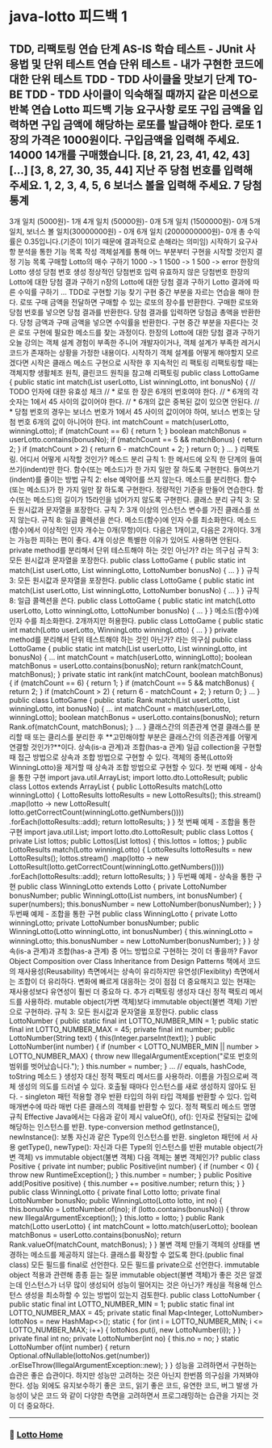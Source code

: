 # java-lotto 피드백 1

TDD, 리팩토링 연습 단계
AS-IS
학습 테스트 - JUnit 사용법 및 단위 테스트 연습
단위 테스트 - 내가 구현한 코드에 대한 단위 테스트
TDD - TDD 사이클을 맛보기 단계
TO-BE
TDD - TDD 사이클이 익숙해질 때까지 같은 미션으로 반복 연습
Lotto 피드백
기능 요구사항
로또 구입 금액을 입력하면 구입 금액에 해당하는 로또를 발급해야 한다.
로또 1장의 가격은 1000원이다.
구입금액을 입력해 주세요.
14000
14개를 구매했습니다.
[8, 21, 23, 41, 42, 43]
[...]
[3, 8, 27, 30, 35, 44]
지난 주 당첨 번호를 입력해 주세요.
1, 2, 3, 4, 5, 6
보너스 볼을 입력해 주세요.
7
당첨 통계
---------
3개 일치 (5000원)- 1개
4개 일치 (50000원)- 0개
5개 일치 (1500000원)- 0개
5개 일치, 보너스 볼 일치(30000000원) - 0개
6개 일치 (2000000000원)- 0개
총 수익률은 0.35입니다.(기준이 1이기 때문에 결과적으로 손해라는 의미임)
시작하기
요구사항 분석을 통한 기능 목록 작성
객체설계를 통해 어느 부분부터 구현을 시작할 것인지 결정
기능 목록
구매할 Lotto의 매수 구하기
1000 -> 1
1500 -> 1
500 -> error
한장의 Lotto 생성
당첨 번호 생성
정상적인 당첨번호 입력
유효하지 않은 당첨번호
한장의 Lotto에 대한 당첨 결과 구하기
n장의 Lotto에 대한 당첨 결과 구하기
Lotto 결과에 따른 수익률 구하기
...
TDD로 구현할 기능 찾기
구현 중간 부분을 자르는 연습을 해야 한다.
로또 구매 금액을 전달하면 구매할 수 있는 로또의 장수를 반환한다.
구매한 로또와 당첨 번호를 넣으면 당첨 결과를 반환한다.
당첨 결과를 입력하면 당첨금 총액을 반환한다.
당청 금액과 구매 금액을 넣으면 수익률을 반환한다.
구현 중간 부분을 자른다는 것은 로또 구현에 필요한 메소드를 찾는 과정이다.
한장의 Lotto에 대한 당첨 결과 구하기
오늘 강의는
객체 설계 경험이 부족한 주니어 개발자이거나,
객체 설계가 부족한 레거시 코드가 존재하는 상황을 가정한 내용이다.
시작하기
객체 설계를 어떻게 해야할지 모르겠다면 시작은 클래스 메소드 구현으로 시작한 후 지속적인 리
팩토링
리팩토링할 때는 객체지향 생활체조 원칙, 클린코드 원칙을 참고해 리팩토링
public class LottoGame {
public static int match(List<Integer> userLotto, List<Integer> winningLotto, int bonusNo) {
// TODO 인자에 대한 유효성 체크
// * 로또 한 장은 6개의 번호여야 한다.
// * 6개의 각 숫자는 1에서 45 사이의 값이어야 한다.
// * 6개의 값은 중복된 값이 있으면 안된다.
// * 당첨 번호의 경우는 보너스 번호가 1에서 45 사이의 값이어야 하여, 보너스 번호는 당첨 번호 6개의 값이 아니어야 한다.
int matchCount = match(userLotto, winningLotto);
if (matchCount == 6) {
return 1;
}
boolean matchBonus = userLotto.contains(bonusNo);
if (matchCount == 5 && matchBonus) {
return 2;
}
if (matchCount > 2) {
return 6 - matchCount + 2;
}
return 0;
}
...
}
리팩토링. 어디서 어떻게 시작할 것인가?
메소드 분리
규칙 1: 한 메서드에 오직 한 단계의 들여쓰기(indent)만 한다.
함수(또는 메소드)가 한 가지 일만 잘 하도록 구현한다.
들여쓰기(indent)를 줄이는 방법
규칙 2: else 예약어를 쓰지 않는다.
메소드를 분리한다.
함수(또는 메소드)가 한 가지 일만 잘 하도록 구현한다.
정량적인 기준을 만들어 연습한다.
함수(또는 메소드)의 길이가 15라인을 넘어가지 않도록 구현한다.
클래스 분리
규칙 3: 모든 원시값과 문자열을 포장한다.
규칙 7: 3개 이상의 인스턴스 변수를 가진 클래스를 쓰지 않는다.
규칙 8: 일급 콜렉션을 쓴다.
메소드(함수)에 인자 수를 최소화한다.
메소드(함수)에서 이상적인 인자 개수는 0개(무항)이다. 다음은 1개이고, 다음은 2개이다.
3개는 가능한 피하는 편이 좋다. 4개 이상은 특별한 이유가 있어도 사용하면 안된다.
private method를 분리해서 단위 테스트해야 하는 것인 아닌가? 라는 의구심
규칙 3: 모든 원시값과 문자열을 포장한다.
public class LottoGame {
public static int match(List<Integer> userLotto, List<Integer> winningLotto, LottoNumber bonusNo) {
...
}
}
규칙 3: 모든 원시값과 문자열을 포장한다.
public class LottoGame {
public static int match(List<LottoNumber> userLotto, List<LottoNumber> winningLotto, LottoNumber bonusNo) {
...
}
}
규칙 8: 일급 콜렉션을 쓴다.
public class LottoGame {
public static int match(Lotto userLotto, Lotto winningLotto, LottoNumber bonusNo) {
...
}
}
메소드(함수)에 인자 수를 최소화한다. 2개까지만 허용한다.
public class LottoGame {
public static int match(Lotto userLotto, WinningLotto winningLotto) {
...
}
}
private method를 분리해서 단위 테스트해야 하는 것인 아닌가? 라는 의구심
public class LottoGame {
public static int match(List<Integer> userLotto, List<Integer> winningLotto, int bonusNo) {
...
int matchCount = match(userLotto, winningLotto);
boolean matchBonus = userLotto.contains(bonusNo);
return rank(matchCount, matchBonus);
}
private static int rank(int matchCount, boolean matchBonus) {
if (matchCount == 6) {
return 1;
}
if (matchCount == 5 && matchBonus) {
return 2;
}
if (matchCount > 2) {
return 6 - matchCount + 2;
}
return 0;
}
...
}
public class LottoGame {
public static Rank match(List<Integer> userLotto, List<Integer> winningLotto, int bonusNo) {
...
int matchCount = match(userLotto, winningLotto);
boolean matchBonus = userLotto.contains(bonusNo);
return Rank.of(matchCount, matchBonus);
}
...
}
클래스간의 의존관계 연결
클래스를 분리할 때 또는 클리스를 분리한 후
**고민해야할 부분은 클래스간의 의존관계를 어떻게 연결할 것인가?**이다.
상속(is-a 관계)과 조합(has-a 관계)
일급 collection을 구현할 때 접근 방법으로 상속과 조합 방법으로 구현할 수 있다.
객체의 중복(Lotto와 WinningLotto)을 제거할 때 상속과 조합 방법으로 구현할 수 있다.
첫 번째 예제 - 상속을 통한 구현
import java.util.ArrayList;
import lotto.dto.LottoResult;
public class Lottos extends ArrayList<Lotto> {
public LottoResults match(Lotto winningLotto) {
LottoResults lottoResults = new LottoResults();
this.stream()
.map(lotto -> new LottoResult(
lotto.getCorrectCount(winningLotto.getNumbers())))
.forEach(lottoResults::add);
return lottoResults;
}
}
첫 번째 예제 - 조합을 통한 구현
import java.util.List;
import lotto.dto.LottoResult;
public class Lottos {
private List<Lotto> lottos;
public Lottos(List<Lotto> lottos) {
this.lottos = lottos;
}
public LottoResults match(Lotto winningLotto) {
LottoResults lottoResults = new LottoResults();
lottos.stream()
.map(lotto -> new LottoResult(lotto.getCorrectCount(winningLotto.getNumbers())))
.forEach(lottoResults::add);
return lottoResults;
}
}
두번째 예제 - 상속을 통한 구현
public class WinningLotto extends Lotto {
private LottoNumber bonusNumber;
public WinningLotto(List<Integer> numbers, int bonusNumber) {
super(numbers);
this.bonusNumber = new LottoNumber(bonusNumber);
}
}
두번째 예제 - 조합을 통한 구현
public class WinningLotto {
private Lotto winningLotto;
private LottoNumber bonusNumber;
public WinningLotto(Lotto winningLotto, int bonusNumber) {
this.winningLotto = winningLotto;
this.bonusNumber = new LottoNumber(bonusNumber);
}
}
상속(is-a 관계)과 조합(has-a 관계) 중 어느 방법으로 구현하는 것이 더 좋을까?
Favor Object Composition over Class Inheritance
from Design Patterns 책에서
코드의 재사용성(Reusability) 측면에서는 상속이 유리하지만
유연성(Flexiblity) 측면에서는 조합이 더 유리하다.
변화에 빠르게 대응하는 것이 점점 더 중요해지고 있는 현재는 재사용성보다 유연성이 훨씬 더 중요하
다.
추가 리팩토링
생성자 대신 정적 팩토리 메서드를 사용하라.
mutable object(가변 객체)보다 immutable object(불변 객체) 기반으로 구현하라.
규칙 3: 모든 원시값과 문자열을 포장한다.
public class LottoNumber {
public static final int LOTTO_NUMBER_MIN = 1;
public static final int LOTTO_NUMBER_MAX = 45;
private final int number;
public LottoNumber(String text) {
this(Integer.parseInt(text));
}
public LottoNumber(int number) {
if (number < LOTTO_NUMBER_MIN || number > LOTTO_NUMBER_MAX) {
throw new IllegalArgumentException("로또 번호의 범위를 벗어났습니다.");
}
this.number = number;
}
... // equals, hashCode, toString 메소드
}
생성자 대신 정적 팩토리 메서드를 사용하라.
이름을 가짐으로써 객체 생성의 의도를 드러낼 수 있다.
호출될 때마다 인스턴스를 새로 생성하지 않아도 된다. - singleton 패턴 적용할 경우
반환 타입의 하위 타입 객체를 반환할 수 있다.
입력 매개변수에 따라 매번 다른 클래스의 객체를 반환할 수 있다.
정적 팩토리 메소드 명명 규칙
Effective Java에서는 다음과 같이 제시
valueOf(), of(): 인자로 전달되는 값에 해당하는 인스턴스를 반환. type-conversion method
getInstance(), newInstance(): 보통 자신과 같은 Type의 인스턴스를 반환. singleton 패턴에
서 사용
getType(), newType(): 자신과 다른 Type의 인스턴스를 반환
mutable object(가변 객체) vs immutable object(불변 객체)
다음 객체는 불변 객체인가?
public class Positive {
private int number;
public Positive(int number) {
if (number < 0) {
throw new RuntimeException();
}
this.number = number;
}
public Positive add(Positive positive) {
this.number += positive.number;
return this;
}
}
public class WinningLotto {
private final Lotto lotto;
private final LottoNumber bonusNo;
public WinningLotto(Lotto lotto, int no) {
this.bonusNo = LottoNumber.of(no);
if (lotto.contains(bonusNo)) {
throw new IllegalArgumentException();
}
this.lotto = lotto;
}
public Rank match(Lotto userLotto) {
int matchCount = lotto.match(userLotto);
boolean matchBonus = userLotto.contains(bonusNo);
return Rank.valueOf(matchCount, matchBonus);
}
}
불변 객체 만들기
객체의 상태를 변경하는 메소드를 제공하지 않는다.
클래스를 확장할 수 없도록 한다.(public final class)
모든 필드를 final로 선언한다.
모든 필드를 private으로 선언한다.
immutable object 적용과 관련해 종종 듣는 질문
immutable object(불변 객체)가 좋은 것은 알겠는데
인스턴스가 너무 많이 생성되어 성능이 떨어지는 것은 아닌가?
캐싱을 적용해 인스턴스 생성을 최소하할 수 있는 방법이 있는지 검토한다.
public class LottoNumber {
public static final int LOTTO_NUMBER_MIN = 1;
public static final int LOTTO_NUMBER_MAX = 45;
private static final Map<Integer, LottoNumber> lottoNos = new HashMap<>();
static {
for (int i = LOTTO_NUMBER_MIN; i <= LOTTO_NUMBER_MAX; i++) {
lottoNos.put(i, new LottoNumber(i));
}
}
private final int no;
private LottoNumber(int no) {
this.no = no;
}
static LottoNumber of(int number) {
return Optional.ofNullable(lottoNos.get(number))
.orElseThrow(IllegalArgumentException::new);
}
}
성능을 고려하면서 구현하는 습관은 좋은 습관이다.
하지만 성능만 고려하는 것은 아닌지 한번쯤 의구심을 가져봐야 한다.
성능 외에도
유지보수하기 좋은 코드, 읽기 좋은 코드, 유연한 코드, 버그 발생 가능성이 낮은 코드
와 같이 다양한 측면을 고려하면서 프로그래밍하는 습관을 가지는 것이 더 중요하다.

---

### :game_die: [Lotto Home](https://github.com/gmlwjd9405/tdd-refactoring-clean-code-8/tree/master/study/java-lotto)

